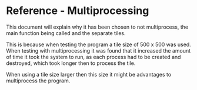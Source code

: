 # Reference - Multiprocessing

This document will explain why it has been chosen to not multiprocess, the main function being called and the separate tiles.

This is because when testing the program a tile size of 500 x 500 was used.
When testing with multiprocessing it was found that it increased the amount of time it took the system to run, as each process had to be created and destroyed, which took longer then to process the tile.

When using a tile size larger then this size it might be advantages to multiprocess the program.
